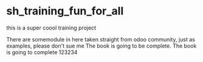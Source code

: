 # sh_training_fun_for_all
this is a super coool training project 

There are somemodule in here taken straight from odoo community, just as examples, please don't sue me
The book is going to be complete.
The book is going to complete
123234
